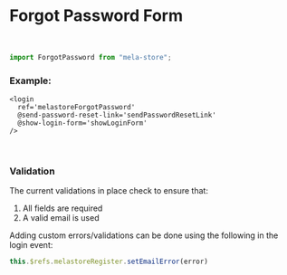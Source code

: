 # Forgot Password Form
<br>

```js
import ForgotPassword from "mela-store";
```

### Example:


<ForgotPasswordDocs>

```vue
<login 
  ref='melastoreForgotPassword'
  @send-password-reset-link='sendPasswordResetLink'
  @show-login-form='showLoginForm'
/>
```

<br />

### Validation
The current validations in place check to ensure that:
<br />
1. All fields are required
2. A valid email is used

Adding custom errors/validations can be done using the following in the login event:
<br/>
```js
this.$refs.melastoreRegister.setEmailError(error)
```

</ForgotPasswordDocs>